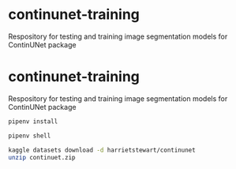 # continunet-training
Respository for testing and training image segmentation models for ContinUNet package

# continunet-training
Respository for testing and training image segmentation models for ContinUNet package

```bash
pipenv install

pipenv shell

kaggle datasets download -d harrietstewart/continunet
unzip continuet.zip
```